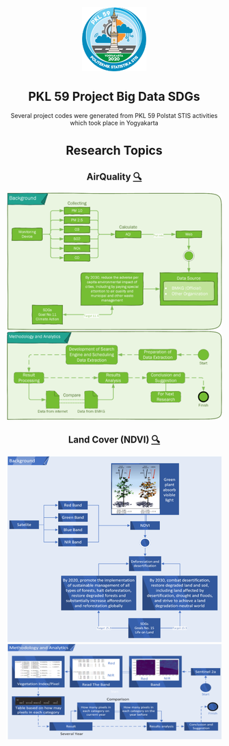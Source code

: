 <div align="center">

  <img src="README/Logo PKL.png" data-canonical-src="README/Logo PKL.png" width="150" height="150" />
  </br>
  
  <h1>PKL 59 Project Big Data SDGs</h1>
 
  <p>Several project codes were generated from PKL 59 Polstat STIS activities which took place in Yogyakarta</p>

# Research Topics

## AirQuality [🔍](AirQuality)

![Background](README/AirQuality%201.png)
![Methodology and Analytics](README/AirQuality%202.png)

## Land Cover (NDVI) [🔍](NDVI)

![Background](README/NDVI%201.png)
![Methodology and Analytics](README/NDVI%202.png)

</div>